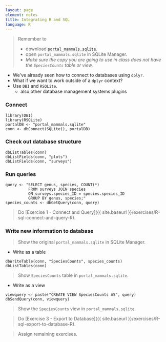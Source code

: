 ```yaml
---
layout: page
element: notes
title: Integrating R and SQL
language: R
---
```


> Remember to
>    
> * download [`portal_mammals.sqlite`](https://ndownloader.figshare.com/files/2292171).
> * open `portal_mammals.sqlite` in SQLite Manager. 
> * *Make sure the copy you are going to use in class does not have the `SpeciesCounts` table or view.*

* We've already seen how to connect to databases using `dplyr`.
* What if we want to work outside of a `dplyr` context?
* Use `DBI` and `RSQLite`.
    * also other database management systems plugins

### Connect

```
library(DBI)
library(RSQLite)
portalDB <- "portal_mammals.sqlite"
conn <- dbConnect(SQLite(), portalDB)
```

### Check out database structure

```
dbListTables(conn)
dbListFields(conn, "plots")
dbListFields(conn, "surveys")
```

### Run queries

```
query <- "SELECT genus, species, COUNT(*)
          FROM surveys JOIN species
          ON surveys.species_ID = species.species_ID
          GROUP BY genus, species;"
species_counts <- dbGetQuery(conn, query)
```

> Do [Exercise 1 - Connect and Query]({{ site.baseurl }}/exercises/R-sql-connect-and-query-R).


### Write new information to database

> Show the original `portal_mammals.sqlite` in SQLite Manager.

* Write as a table

```
dbWriteTable(conn, "SpeciesCounts", species_counts)
dbListTables(conn)
```

> Show `SpeciesCounts` table in `portal_mammals.sqlite`.

* Write as a view

```
viewquery <- paste("CREATE VIEW SpeciesCounts AS", query)
dbSendQuery(conn, viewquery)
```

> Show the `SpeciesCounts` view in `portal_mammals.sqlite`.


> Do [Exercise 3 - Export to Database]({{ site.baseurl }}/exercises/R-sql-export-to-database-R).

> Assign remaining exercises.
